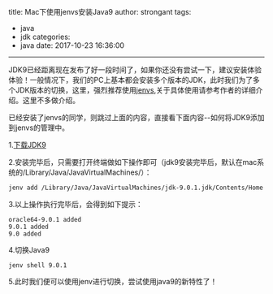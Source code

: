 title: Mac下使用jenvs安装Java9
author: strongant
tags:
  - java
  - jdk
categories:
  - java
date: 2017-10-23 16:36:00
---
JDK9已经距离现在发布了好一段时间了，如果你还没有尝试一下，建议安装体验体验！一般情况下，我们的PC上基本都会安装多个版本的JDK，此时我们为了多个JDK版本的切换，这里，强烈推荐使用[jenvs](https://github.com/gcuisinier/jenv),关于具体使用请参考作者的详细介绍。这里不多做介绍。

已经安装了jenvs的同学，则跳过上面的内容，直接看下面内容--如何将JDK9添加到jenvs的管理中。

1.[下载JDK9](http://www.oracle.com/technetwork/java/javase/downloads/jdk9-downloads-3848520.html)

2.安装完毕后，只需要打开终端做如下操作即可（jdk9安装完毕后，默认在mac系统的/Library/Java/JavaVirtualMachines/）：
```bash
jenv add /Library/Java/JavaVirtualMachines/jdk-9.0.1.jdk/Contents/Home
```

3.以上操作执行完毕后，会得到如下提示：
```
oracle64-9.0.1 added
9.0.1 added
9.0 added
```

4.切换Java9
```
jenv shell 9.0.1
```
5.此时我们便可以使用jenv进行切换，尝试使用java9的新特性了！

